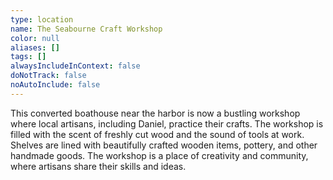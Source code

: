 ```yaml
---
type: location
name: The Seabourne Craft Workshop
color: null
aliases: []
tags: []
alwaysIncludeInContext: false
doNotTrack: false
noAutoInclude: false
---
```

This converted boathouse near the harbor is now a bustling workshop where local artisans, including Daniel, practice their crafts. The workshop is filled with the scent of freshly cut wood and the sound of tools at work. Shelves are lined with beautifully crafted wooden items, pottery, and other handmade goods. The workshop is a place of creativity and community, where artisans share their skills and ideas.